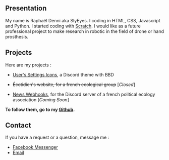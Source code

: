 ## Presentation

My name is Raphaël Denni aka SlyEyes. I coding in HTML, CSS, Javascript and Python. I started coding with [Scratch](https://scratch.mit.edu/users/SlyEyes/). I would like as a future professional project to make research in robotic in the field of drone or hand prosthesis.

## Projects

Here are my projects :
- [User's Settings Icons](https://github.com/SlyEyes/Users_Settings_Icons), a Discord theme with BBD
- <p><strike>Écotidien's website, for a french ecological group</strike> [<i>Closed</i>]</p>
- [News Webhooks](about:blank), for the Discord server of a french political ecology association [*Coming Soon*]

**To follow them, go to my [Github](https://github.com/SlyEyes).**

## Contact

If you have a request or a question, message me :
- [Facebook Messenger](https://m.me/raph.denni/)
- [Email](mailto:raphoro.d@gmail.com)
